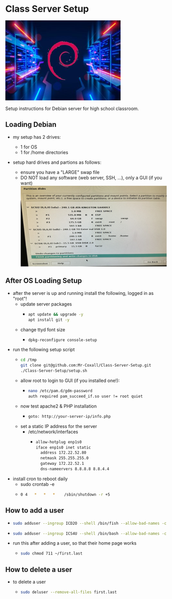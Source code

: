 # Class Server Setup

![Deban Server image](./images/debian%20_server.jpg)

Setup instructions for Debian server for high school classroom.

## Loading Debian

- my setup has 2 drives:
  - 1 for OS
  - 1 for /home directories

- setup hard drives and partions as follows:
  - ensure you have a "LARGE" swap file
  - DO NOT load any software (web server, SSH, ...), only a GUI (if you want)
![Debian Server Partition setup](./images/Debian_drive_partion_setup.jpg)

## After OS Loading Setup

- after the server is up and running install the following, logged in as "root"!
  - update server packages
    - ```sh
      apt update && upgrade -y
      apt install git -y
      ```
  - change ttyd font size
    - ```sh
      dpkg-reconfigure console-setup
      ```
- run the following setup script
  - ```sh
    cd /tmp
    git clone git@github.com:Mr-Coxall/Class-Server-Setup.git
    ./Class-Server-Setup/setup.sh
    ```
  - allow root to login to GUI (if you installed one!):
    - ```sh
      nano /etc/pam.d/gdm-password
      auth required pam_succeed_if.so user != root quiet
      ```
  - now test apache2 & PHP installation
    - ```sh
      goto: http://your-server-ip/info.php
      ```
  - set a static IP address for the server
    - /etc/network/interfaces
      - ```sh
        allow-hotplug enp1s0
        iface enp1s0 inet static
          address 172.22.52.80
          netmask 255.255.255.0
          gateway 172.22.52.1
          dns-nameervers 8.8.8.8 8.8.4.4
        ```
- install cron to reboot daily
  - sudo crontab -e
  - ```sh
    0 4   *   *   *    /sbin/shutdown -r +5
    ```
## How to add a user
  - ```sh
    sudo adduser --ingroup ICD2O --shell /bin/fish --allow-bad-names -comment "First Last" first2.last2
    ```
    
  - ```sh
    sudo adduser --ingroup ICS4U --shell /bin/bash --allow-bad-names -comment "First Last" first.last
    ```
    
  - run this after adding a user, so that their home page works
    - ```sh
      sudo chmod 711 ~/first.last
      ```

## How to delete a user

  - to delete a user
    - ```sh
      sudo deluser --remove-all-files first.last
      ```
